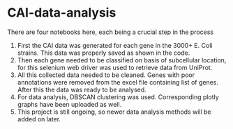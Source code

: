 # CAI-data-analysis
There are four notebooks here, each being a crucial step in the process
1) First the CAI data was generated for each gene in the 3000+ E. Coli strains. This data was properly saved as shown in the code.
2) Then each gene needed to be classified on basis of subcellular location, for this selenium web driver was used to retrieve data from UniProt.
3) All this collected data needed to be cleaned. Genes with poor annotations were removed from the excel file containing list of genes. After this the data was ready to be analysed.
4) For data analysis, DBSCAN clustering was used. Corresponding plotly graphs have been uploaded as well.
5) This project is still ongoing, so newer data analysis methods will be added on later.
